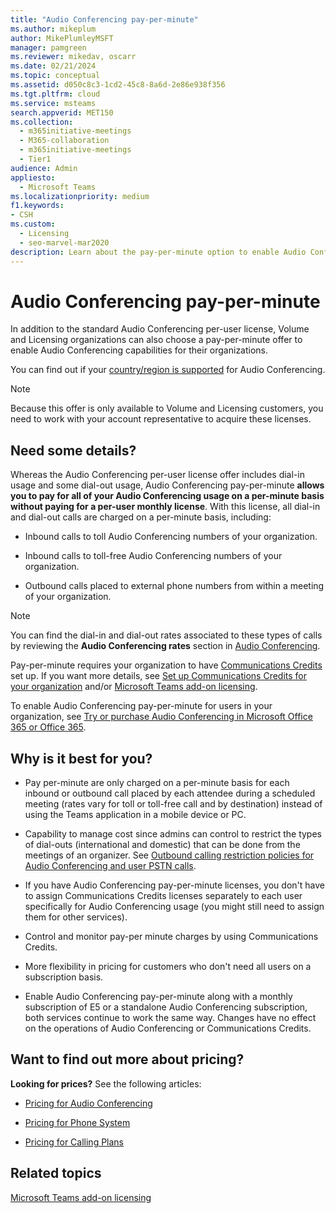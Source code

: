 ```yaml
---
title: "Audio Conferencing pay-per-minute"
ms.author: mikeplum
author: MikePlumleyMSFT
manager: pamgreen
ms.reviewer: mikedav, oscarr
ms.date: 02/21/2024
ms.topic: conceptual
ms.assetid: d050c8c3-1cd2-45c8-8a6d-2e86e938f356
ms.tgt.pltfrm: cloud
ms.service: msteams
search.appverid: MET150
ms.collection: 
  - m365initiative-meetings
  - M365-collaboration
  - m365initiative-meetings
  - Tier1
audience: Admin
appliesto: 
  - Microsoft Teams
ms.localizationpriority: medium
f1.keywords:
- CSH
ms.custom: 
  - Licensing
  - seo-marvel-mar2020
description: Learn about the pay-per-minute option to enable Audio Conferencing capabilities for organizations using Microsoft Volume Licensing.
---
```


# Audio Conferencing pay-per-minute

In addition to the standard Audio Conferencing per-user license, Volume and Licensing organizations can also choose a pay-per-minute offer to enable Audio Conferencing capabilities for their organizations.
  
You can find out if your [country/region is supported](country-and-region-availability-for-audio-conferencing-and-calling-plans/country-and-region-availability-for-audio-conferencing-and-calling-plans.md) for Audio Conferencing.

> [!NOTE]
> Because this offer is only available to Volume and Licensing customers, you need to work with your account representative to acquire these licenses.
  
## Need some details?

Whereas the Audio Conferencing per-user license offer includes dial-in usage and some dial-out usage, Audio Conferencing pay-per-minute **allows you to pay for all of your Audio Conferencing usage on a per-minute basis without paying for a per-user monthly license**. With this license, all dial-in and dial-out calls are charged on a per-minute basis, including:
  
- Inbound calls to toll Audio Conferencing numbers of your organization.

- Inbound calls to toll-free Audio Conferencing numbers of your organization.

- Outbound calls placed to external phone numbers from within a meeting of your organization.

> [!NOTE]
> You can find the dial-in and dial-out rates associated to these types of calls by reviewing the **Audio Conferencing rates** section in [Audio Conferencing](https://www.microsoft.com/microsoft-teams/audio-conferencing).

Pay-per-minute requires your organization to have [Communications Credits](what-are-communications-credits.md) set up. If you want more details, see [Set up Communications Credits for your organization](set-up-communications-credits-for-your-organization.md) and/or [Microsoft Teams add-on licensing](/microsoftteams/teams-add-on-licensing/microsoft-teams-add-on-licensing).

To enable Audio Conferencing pay-per-minute for users in your organization, see [Try or purchase Audio Conferencing in Microsoft Office 365 or Office 365](try-or-purchase-audio-conferencing-in-office-365-for-teams.md).

## Why is it best for you?

- Pay per-minute are only charged on a per-minute basis for each inbound or outbound call placed by each attendee during a scheduled meeting (rates vary for toll or toll-free call and by destination) instead of using the Teams application in a mobile device or PC.

- Capability to manage cost since admins can control to restrict the types of dial-outs (international and domestic) that can be done from the meetings of an organizer. See [Outbound calling restriction policies for Audio Conferencing and user PSTN calls](./outbound-calling-restriction-policies.md).

- If you have Audio Conferencing pay-per-minute licenses, you don't have to assign Communications Credits licenses separately to each user specifically for Audio Conferencing usage (you might still need to assign them for other services).

- Control and monitor pay-per minute charges by using Communications Credits.

- More flexibility in pricing for customers who don't need all users on a subscription basis.

- Enable Audio Conferencing pay-per-minute along with a monthly subscription of E5 or a standalone Audio Conferencing subscription, both services continue to work the same way. Changes have no effect on the operations of Audio Conferencing or Communications Credits.
  
## Want to find out more about pricing?

 **Looking for prices?** See the following articles:

- [Pricing for Audio Conferencing](https://www.microsoft.com/microsoft-teams/audio-conferencing)

- [Pricing for Phone System](https://www.microsoft.com/microsoft-teams/voice-calling )

- [Pricing for Calling Plans](https://www.microsoft.com/microsoft-teams/voice-calling)

## Related topics
  
[Microsoft Teams add-on licensing](./teams-add-on-licensing/microsoft-teams-add-on-licensing.md)
